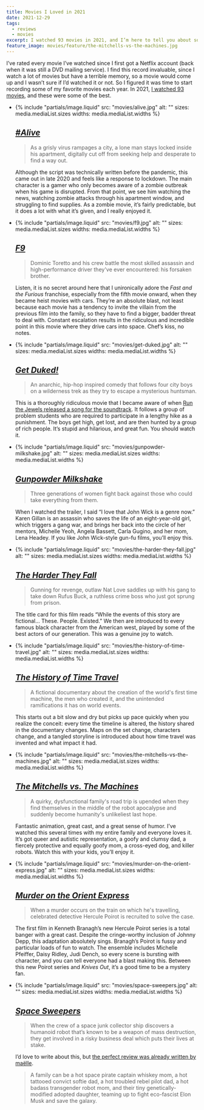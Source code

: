 ```yaml
---
title: Movies I Loved in 2021
date: 2021-12-29
tags:
  - reviews
  - movies
excerpt: I watched 93 movies in 2021, and I’m here to tell you about some of the best ones.
feature_image: movies/feature/the-mitchells-vs-the-machines.jpg
---
```


I’ve rated every movie I’ve watched since I first got a Netflix account (back when it was still a DVD mailing service). I find this record invaluable, since I watch a lot of movies but have a terrible memory, so a movie would come up and I wasn’t sure if I’d watched it or not. So I figured it was time to start recording some of my favorite movies each year. In 2021, [I watched 93 movies](https://letterboxd.com/spaceninja/year/2021/), and these were some of the best.

<ul class="media-list">
<li class="media-list__item">
<div class="media-list__media">

{% include "partials/image.liquid"
  src: "movies/alive.jpg"
  alt: ""
  sizes: media.mediaList.sizes
  widths: media.mediaList.widths
%}

</div>
<div class="media-list__content">

## [_#Alive_](https://www.imdb.com/title/tt10620868/)

> As a grisly virus rampages a city, a lone man stays locked inside his apartment, digitally cut off from seeking help and desperate to find a way out.

Although the script was technically written before the pandemic, this came out in late 2020 and feels like a response to lockdown. The main character is a gamer who only becomes aware of a zombie outbreak when his game is disrupted. From that point, we see him watching the news, watching zombie attacks through his apartment window, and struggling to find supplies. As a zombie movie, it’s fairly predictable, but it does a lot with what it’s given, and I really enjoyed it.

</div>
</li>
<li class="media-list__item">
<div class="media-list__media">

{% include "partials/image.liquid"
  src: "movies/f9.jpg"
  alt: ""
  sizes: media.mediaList.sizes
  widths: media.mediaList.widths
%}

</div>
<div class="media-list__content">

## [_F9_](https://www.imdb.com/title/tt5433138/)

> Dominic Toretto and his crew battle the most skilled assassin and high-performance driver they've ever encountered: his forsaken brother.

Listen, it is no secret around here that I unironically adore the _Fast and the Furious_ franchise, especially from the fifth movie onward, when they became heist movies with cars. They’re an absolute blast, not least because each movie has a tendency to invite the villain from the previous film into the family, so they have to find a bigger, badder threat to deal with. Constant escalation results in the ridiculous and incredible point in this movie where they drive cars into space. Chef’s kiss, no notes.

</div>
</li>
<li class="media-list__item">
<div class="media-list__media">

{% include "partials/image.liquid"
  src: "movies/get-duked.jpg"
  alt: ""
  sizes: media.mediaList.sizes
  widths: media.mediaList.widths
%}

</div>
<div class="media-list__content">

## [_Get Duked!_](https://www.imdb.com/title/tt9735758/)

> An anarchic, hip-hop inspired comedy that follows four city boys on a wilderness trek as they try to escape a mysterious huntsman.

This is a thoroughly ridiculous movie that I became aware of when [Run the Jewels released a song for the soundtrack](https://www.youtube.com/watch?v=c8CJKJ1QYMk). It follows a group of problem students who are required to participate in a lengthy hike as a punishment. The boys get high, get lost, and are then hunted by a group of rich people. It’s stupid and hilarious, and great fun. You should watch it.

</div>
</li>
<li class="media-list__item">
<div class="media-list__media">

{% include "partials/image.liquid"
  src: "movies/gunpowder-milkshake.jpg"
  alt: ""
  sizes: media.mediaList.sizes
  widths: media.mediaList.widths
%}

</div>
<div class="media-list__content">

## [_Gunpowder Milkshake_](https://www.imdb.com/title/tt8368408/)

> Three generations of women fight back against those who could take everything from them.

When I watched the trailer, I said “I love that John Wick is a genre now.” Karen Gillan is an assassin who saves the life of an eight-year-old girl, which triggers a gang war, and brings her back into the circle of her mentors, Michelle Yeoh, Angela Bassett, Carla Gugino, and her mom, Lena Headey. If you like John Wick-style gun-fu films, you’ll enjoy this.

</div>
</li>
<li class="media-list__item">
<div class="media-list__media">

{% include "partials/image.liquid"
  src: "movies/the-harder-they-fall.jpg"
  alt: ""
  sizes: media.mediaList.sizes
  widths: media.mediaList.widths
%}

</div>
<div class="media-list__content">

## [_The Harder They Fall_](https://www.imdb.com/title/tt10696784/)

> Gunning for revenge, outlaw Nat Love saddles up with his gang to take down Rufus Buck, a ruthless crime boss who just got sprung from prison.

The title card for this film reads “While the events of this story are fictional… These. People. Existed.” We then are introduced to every famous black character from the American west, played by some of the best actors of our generation. This was a genuine joy to watch.

</div>
</li>
<li class="media-list__item">
<div class="media-list__media">

{% include "partials/image.liquid"
  src: "movies/the-history-of-time-travel.jpg"
  alt: ""
  sizes: media.mediaList.sizes
  widths: media.mediaList.widths
%}

</div>
<div class="media-list__content">

## [_The History of Time Travel_](https://www.imdb.com/title/tt3727120/)

> A fictional documentary about the creation of the world's first time machine, the men who created it, and the unintended ramifications it has on world events.

This starts out a bit slow and dry but picks up pace quickly when you realize the conceit: every time the timeline is altered, the history shared in the documentary changes. Maps on the set change, characters change, and a tangled storyline is introduced about how time travel was invented and what impact it had.

</div>
</li>
<li class="media-list__item">
<div class="media-list__media">

{% include "partials/image.liquid"
  src: "movies/the-mitchells-vs-the-machines.jpg"
  alt: ""
  sizes: media.mediaList.sizes
  widths: media.mediaList.widths
%}

</div>
<div class="media-list__content">

## [_The Mitchells vs. The Machines_](https://www.imdb.com/title/tt7979580/)

> A quirky, dysfunctional family's road trip is upended when they find themselves in the middle of the robot apocalypse and suddenly become humanity's unlikeliest last hope.

Fantastic animation, great cast, and a great sense of humor. I’ve watched this several times with my entire family and everyone loves it. It’s got queer and autistic representation, a goofy and clumsy dad, a fiercely protective and equally goofy mom, a cross-eyed dog, and killer robots. Watch this with your kids, you’ll enjoy it.

</div>
</li>
<li class="media-list__item">
<div class="media-list__media">

{% include "partials/image.liquid"
  src: "movies/murder-on-the-orient-express.jpg"
  alt: ""
  sizes: media.mediaList.sizes
  widths: media.mediaList.widths
%}

</div>
<div class="media-list__content">

## [_Murder on the Orient Express_](https://www.imdb.com/title/tt3402236/)

> When a murder occurs on the train on which he's travelling, celebrated detective Hercule Poirot is recruited to solve the case.

The first film in Kenneth Branagh’s new Hercule Poirot series is a total banger with a great cast. Despite the cringe-worthy inclusion of Johnny Depp, this adaptation absolutely sings. Branagh’s Poirot is fussy and particular loads of fun to watch. The ensemble includes Michelle Pfeiffer, Daisy Ridley, Judi Dench, so every scene is bursting with character, and you can tell everyone had a blast making this. Between this new Poirot series and _Knives Out_, it’s a good time to be a mystery fan.

</div>
</li>
<li class="media-list__item">
<div class="media-list__media">

{% include "partials/image.liquid"
  src: "movies/space-sweepers.jpg"
  alt: ""
  sizes: media.mediaList.sizes
  widths: media.mediaList.widths
%}

</div>
<div class="media-list__content">

## [_Space Sweepers_](https://www.imdb.com/title/tt12838766/)

> When the crew of a space junk collector ship discovers a humanoid robot that’s known to be a weapon of mass destruction, they get involved in a risky business deal which puts their lives at stake.

I’d love to write about this, but [the perfect review was already written by maëlle](https://letterboxd.com/tangere/film/space-sweepers/).

> A family can be a hot space pirate captain whiskey mom, a hot tattooed convict softie dad, a hot troubled rebel pilot dad, a hot badass transgender robot mom, and their tiny genetically-modified adopted daughter, teaming up to fight eco-fascist Elon Musk and save the galaxy.

</div>
</li>
</ul>
